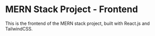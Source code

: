 # MERN Stack Project - Frontend

This is the frontend of the MERN stack project, built with React.js and TailwindCSS.


